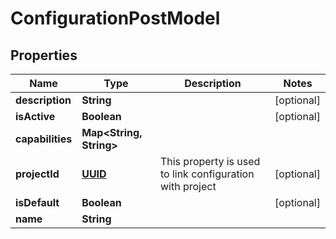 # ConfigurationPostModel

## Properties
Name | Type | Description | Notes
------------ | ------------- | ------------- | -------------
**description** | **String** |  |  [optional]
**isActive** | **Boolean** |  |  [optional]
**capabilities** | **Map&lt;String, String&gt;** |  | 
**projectId** | [**UUID**](UUID.md) | This property is used to link configuration with project |  [optional]
**isDefault** | **Boolean** |  |  [optional]
**name** | **String** |  | 
